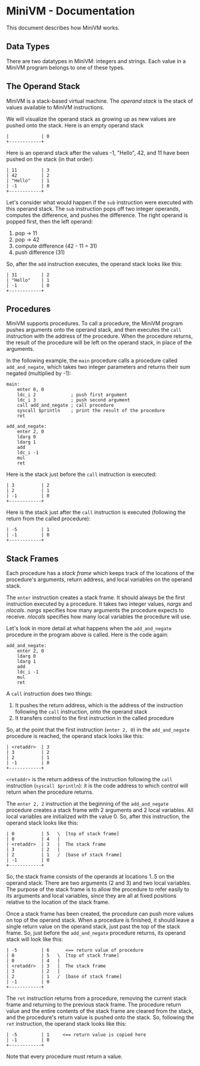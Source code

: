 # MiniVM - Documentation

This document describes how MiniVM works.

## Data Types

There are two datatypes in MiniVM: integers and strings.
Each value in a MiniVM program belongs to one of these types.

## The Operand Stack

MiniVM is a stack-based virtual machine.  The *operand stack*
is the stack of values available to MiniVM instructions.

We will visualize the operand stack as growing up as new
values are pushed onto the stack.
Here is an empty operand stack

	|            | 0
	+------------+

Here is an operand stack after the values -1, "Hello", 42, and 11
have been pushed on the stack (in that order):

	| 11         | 3
	| 42         | 2
	| "Hello"    | 1
	| -1         | 0
	+------------+

Let's consider what would happen if the `sub` instruction were executed
with this operand stack. The `sub` instruction pops off two integer
operands, computes the difference, and pushes the difference.
The right operand is popped first, then the left operand:

1. pop -> 11
2. pop -> 42
3. compute difference (42 - 11 = 31)
4. push difference (31)

So, after the `add` instruction executes, the operand stack looks
like this:

	| 31         | 2
	| "Hello"    | 1
	| -1         | 0
	+------------+

## Procedures

MiniVM supports procedures.  To call a procedure, the MiniVM program
pushes arguments onto the operand stack, and then executes the
`call` instruction with the address of the procedure.
When the procedure returns, the result of the procedure will be
left on the operand stack, in place of the arguments.

In the following example, the `main` procedure calls a procedure called
`add_and_negate`, which takes two integer parameters and returns their
sum negated (multiplied by -1):

	main:
		enter 0, 0
		ldc_i 2             ; push first argument
		ldc_i 3             ; push second argument
		call add_and_negate ; call procedure
		syscall $println    ; print the result of the procedure
		ret
	
	add_and_negate:
		enter 2, 0
		ldarg 0
		ldarg 1
		add
		ldc_i -1
		mul         
		ret

Here is the stack just before the `call` instruction is executed:

	| 3          | 2
	| 2          | 1
	| -1         | 0
	+------------+

Here is the stack just after the `call` instruction is executed
(following the return from the called procedure):

	| -5         | 1
	| -1         | 0
	+------------+

## Stack Frames

Each procedure has a *stack frame* which
keeps track of the locations of the procedure's arguments, return address,
and local variables on the operand stack.

The `enter` instruction creates a stack frame.  It should always
be the first instruction executed by a procedure.
It takes two integer values, *nargs* and *nlocals*.
*nargs* specifies how many arguments the procedure expects to receive.
*nlocals* specifies how many local variables the procedure will use.

Let's look in more detail at what happens when the
`add_and_negate` procedure in the program above is called.
Here is the code again:

	add_and_negate:
		enter 2, 0
		ldarg 0
		ldarg 1
		add
		ldc_i -1
		mul         
		ret

A `call` instruction does two things:

1. It pushes the return address, which is the address of the instruction
   following the `call` instruction, onto the operand stack
2. It transfers control to the first instruction in the called
   procedure

So, at the point that the first instruction (`enter 2, 0`) in the
`add_and_negate` procedure is reached, the operand stack looks like
this:

	| <retaddr>  | 3
	| 3          | 2
	| 2          | 1
	| -1         | 0
	+------------+

`<retaddr>` is the return address of the instruction following
the `call` instruction (`syscall $println`): it is the code address to which control
will return when the procedure returns.

The `enter 2, 2` instruction at the beginning of the `add_and_negate`
procedure creates a stack frame with 2 arguments and 2 local variables.
All local variables are initialized with the value 0.  So, after
this instruction, the operand stack looks like this:

	| 0          | 5   \  [top of stack frame]
	| 0          | 4   |
	| <retaddr>  | 3   |  The stack frame
	| 3          | 2   |
	| 2          | 1   /  [base of stack frame]
	| -1         | 0
	+------------+

So, the stack frame consists of the operands at locations 1..5 on the
operand stack.  There are two arguments (2 and 3) and two
local variables.
The purpose of the stack frame is to allow the procedure
to refer easily to its arguments and local variables, since they are all
at fixed positions relative to the location of the stack frame.

Once a stack frame has been created, the procedure can push
more values on top of the operand stack.  When a procedure
is finished, it should leave a single return value on the
operand stack, just past the top of the stack frame.  So, just before the
`add_and_negate` procedure returns, its operand stack will look
like this:

	| -5         | 6      <== return value of procedure
	| 0          | 5   \  [top of stack frame]
	| 0          | 4   |
	| <retaddr>  | 3   |  The stack frame
	| 3          | 2   |
	| 2          | 1   /  [base of stack frame]
	| -1         | 0
	+------------+

The `ret` instruction returns from a procedure, removing the current
stack frame and returning to the previous stack frame.
The procedure return value and the entire contents of the stack
frame are cleared from the stack, and the procedure's return
value is pushed onto the stack.  So, following the `ret`
instruction, the operand stack looks like this:

	| -5         | 1     <== return value is copied here
	| -1         | 0
	+------------+

Note that every procedure must return a value.
